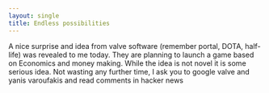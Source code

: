 ```yaml
---
layout: single
title: Endless possibilities
---
```


A nice surprise and idea from valve software (remember portal, DOTA, half-life) was revealed to me today. They are planning to launch a game based on Economics and money making. While the idea is not novel it is some serious idea. Not wasting any further time, I ask you to google valve and yanis varoufakis and read comments in hacker news

